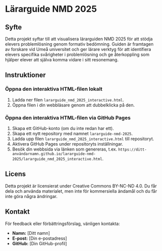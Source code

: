 
# Lärarguide NMD 2025

## Syfte
Detta projekt syftar till att visualisera lärarguiden NMD 2025 för att stödja elevers problemlösning genom formativ bedömning. Guiden är framtagen av forskare vid Umeå universitet och ger lärare verktyg för att identifiera elevers specifika svårigheter i problemlösning och ge återkoppling som hjälper elever att själva komma vidare i sitt resonemang.

## Instruktioner
### Öppna den interaktiva HTML-filen lokalt
1. Ladda ner filen `lararguide_nmd_2025_interactive.html`.
2. Öppna filen i din webbläsare genom att dubbelklicka på den.

### Öppna den interaktiva HTML-filen via GitHub Pages
1. Skapa ett GitHub-konto (om du inte redan har ett).
2. Skapa ett nytt repository med namnet `lararguide-nmd-2025`.
3. Ladda upp filen `lararguide_nmd_2025_interactive.html` till repositoryt.
4. Aktivera GitHub Pages under repositoryts inställningar.
5. Besök din webbsida via länken som genereras, t.ex. `https://ditt-användarnamn.github.io/lararguide-nmd-2025/lararguide_nmd_2025_interactive.html`.

## Licens
Detta projekt är licensierat under Creative Commons BY-NC-ND 4.0. Du får dela och använda materialet, men inte för kommersiella ändamål och du får inte göra några ändringar.

## Kontakt
För feedback eller förbättringsförslag, vänligen kontakta:
- **Namn:** [Ditt namn]
- **E-post:** [Din e-postadress]
- **GitHub:** [Din GitHub-profil]

